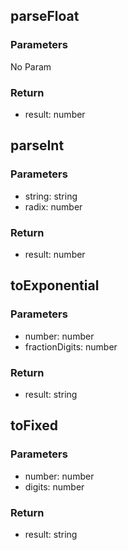 
## parseFloat

### Parameters
No Param

### Return
- result: number


## parseInt

### Parameters
- string: string
- radix: number


### Return
- result: number


## toExponential

### Parameters
- number: number
- fractionDigits: number


### Return
- result: string


## toFixed

### Parameters
- number: number
- digits: number


### Return
- result: string

